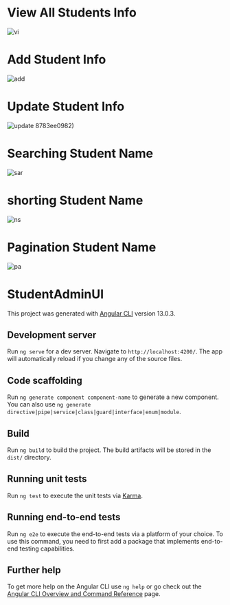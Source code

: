 # View All Students Info
![vi](https://github.com/nizambhl2001/StudentAdmin-UI/assets/112401451/77515ba7-1a30-4eb9-9829-32e2429639d4)

# Add Student Info
![add](https://github.com/nizambhl2001/StudentAdmin-UI/assets/112401451/52cf9d51-c854-4fc1-86de-508783ee0982)

# Update Student Info
![update](https://github.com/nizambhl2001/StudentAdmin-UI/assets/112401451/c18acdbe-9543-41d6-b7e5-7a89982d1a37)
8783ee0982)

# Searching Student Name
![sar](https://github.com/nizambhl2001/StudentAdmin-UI/assets/112401451/865c0871-39b0-4cc8-bb47-3e8cc6ee920a)

# shorting Student Name
![ns](https://github.com/nizambhl2001/StudentAdmin-UI/assets/112401451/fb6cea4d-bb6e-4155-a152-8c03ae3a4487)

# Pagination Student Name
![pa](https://github.com/nizambhl2001/StudentAdmin-UI/assets/112401451/8bed7ec0-54d2-4bb0-89d4-063dc6e05797)

# StudentAdminUI

This project was generated with [Angular CLI](https://github.com/angular/angular-cli) version 13.0.3.

## Development server

Run `ng serve` for a dev server. Navigate to `http://localhost:4200/`. The app will automatically reload if you change any of the source files.

## Code scaffolding

Run `ng generate component component-name` to generate a new component. You can also use `ng generate directive|pipe|service|class|guard|interface|enum|module`.

## Build

Run `ng build` to build the project. The build artifacts will be stored in the `dist/` directory.

## Running unit tests

Run `ng test` to execute the unit tests via [Karma](https://karma-runner.github.io).

## Running end-to-end tests

Run `ng e2e` to execute the end-to-end tests via a platform of your choice. To use this command, you need to first add a package that implements end-to-end testing capabilities.

## Further help

To get more help on the Angular CLI use `ng help` or go check out the [Angular CLI Overview and Command Reference](https://angular.io/cli) page.


